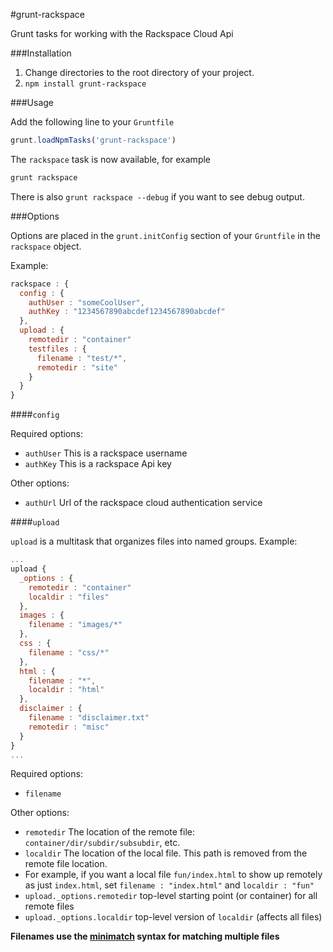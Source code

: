 #grunt-rackspace

Grunt tasks for working with the Rackspace Cloud Api

###Installation

1.  Change directories to the root directory of your project.
2.  ``npm install grunt-rackspace``

###Usage

Add the following line to your `Gruntfile`
```javascript
grunt.loadNpmTasks('grunt-rackspace')
```

The ``rackspace`` task is now available, for example

```bash
grunt rackspace
```

There is also ``grunt rackspace --debug``
if you want to see debug output.

###Options

Options are placed in the ``grunt.initConfig`` section of your `Gruntfile` in the ``rackspace`` object.

Example:

```javascript
rackspace : {
  config : {
    authUser : "someCoolUser",
    authKey : "1234567890abcdef1234567890abcdef"
  },
  upload : {
    remotedir : "container"
    testfiles : {
      filename : "test/*",
      remotedir : "site"
    }
  }
}
```

####``config``

Required options:
* ``authUser``
This is a rackspace username
* ``authKey``
This is a rackspace Api key

Other options:
* ``authUrl``
Url of the rackspace cloud authentication service

####``upload``

``upload`` is a multitask that organizes files into named groups.  Example:

```javascript
...
upload {
  _options : {
    remotedir : "container"
    localdir : "files"
  },
  images : {
    filename : "images/*"
  },
  css : {
    filename : "css/*"
  },
  html : {
    filename : "*",
    localdir : "html"
  },
  disclaimer : {
    filename : "disclaimer.txt"
    remotedir : "misc"
  }
}
...
```

Required options:
* ``filename``

Other options:
* ``remotedir``
The location of the remote file: ``container/dir/subdir/subsubdir``, etc.
* ``localdir``
The location of the local file.  This path is removed from the remote file location.
 * For example, if you want a local file ``fun/index.html`` to show up remotely as just ``index.html``, set ``filename : "index.html"`` and ``localdir : "fun"``
* ``upload._options.remotedir``
top-level starting point (or container) for all remote files
* ``upload._options.localdir``
top-level version of ``localdir`` (affects all files)

__Filenames use the [minimatch](https://github.com/isaacs/minimatch) syntax for matching multiple files__
